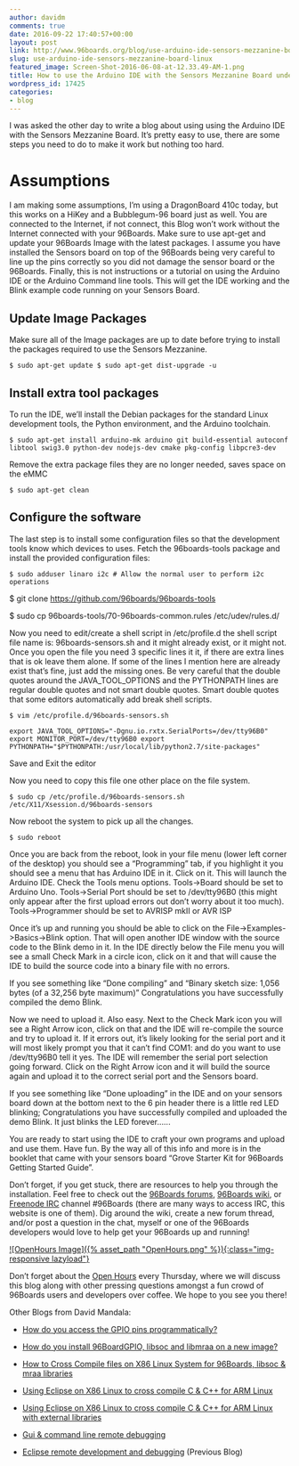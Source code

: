 ```yaml
---
author: davidm
comments: true
date: 2016-09-22 17:40:57+00:00
layout: post
link: http://www.96boards.org/blog/use-arduino-ide-sensors-mezzanine-board-linux/
slug: use-arduino-ide-sensors-mezzanine-board-linux
featured_image: Screen-Shot-2016-06-08-at-12.33.49-AM-1.png
title: How to use the Arduino IDE with the Sensors Mezzanine Board under Linux
wordpress_id: 17425
categories:
- blog
---
```


I was asked the other day to write a blog about using using the Arduino IDE with the Sensors Mezzanine Board. It’s pretty easy to use, there are some steps you need to do to make it work but nothing too hard.


# Assumptions


I am making some assumptions, I’m using a DragonBoard 410c today, but this works on a HiKey and a Bubblegum-96 board just as well. You are connected to the Internet, if not connect, this Blog won’t work without the Internet connected with your 96Boards. Make sure to use apt-get and update your 96Boards Image with the latest packages. I assume you have installed the Sensors board on top of the 96Boards being very careful to line up the pins correctly so you did not damage the sensor board or the 96Boards. Finally, this is not instructions or a tutorial on using the Arduino IDE or the Arduino Command line tools. This will get the IDE working and the Blink example code running on your Sensors Board.


## Update Image Packages


Make sure all of the Image packages are up to date before trying to install the packages required to use the Sensors Mezzanine.

`$ sudo apt-get update
$ sudo apt-get dist-upgrade -u`


## Install extra tool packages


To run the IDE, we’ll install the Debian packages for the standard Linux development tools, the Python environment, and the Arduino toolchain.

`$ sudo apt-get install arduino-mk arduino git build-essential autoconf libtool swig3.0 python-dev nodejs-dev cmake pkg-config libpcre3-dev`

Remove the extra package files they are no longer needed, saves space on the eMMC

`$ sudo apt-get clean`


## Configure the software


The last step is to install some configuration files so that the development tools know which devices to uses. Fetch the 96boards-tools package and install the provided configuration files:

`$ sudo adduser linaro i2c # Allow the normal user to perform i2c operations`

$ git clone https://github.com/96boards/96boards-tools

$ sudo cp 96boards-tools/70-96boards-common.rules /etc/udev/rules.d/

Now you need to edit/create a shell script in /etc/profile.d the shell script file name is: 96boards-sensors.sh and it might already exist, or it might not. Once you open the file you need 3 specific lines it it, if there are extra lines that is ok leave them alone. If some of the lines I mention here are already exist that’s fine, just add the missing ones. Be very careful that the double quotes around the JAVA_TOOL_OPTIONS and the PYTHONPATH lines are regular double quotes and not smart double quotes. Smart double quotes that some editors automatically add break shell scripts.

`$ vim /etc/profile.d/96boards-sensors.sh`

`export JAVA_TOOL_OPTIONS="-Dgnu.io.rxtx.SerialPorts=/dev/tty96B0"
export MONITOR_PORT=/dev/tty96B0
export PYTHONPATH="$PYTHONPATH:/usr/local/lib/python2.7/site-packages"`

Save and Exit the editor

Now you need to copy this file one other place on the file system.

`$ sudo cp /etc/profile.d/96boards-sensors.sh /etc/X11/Xsession.d/96boards-sensors`

Now reboot the system to pick up all the changes.

`$ sudo reboot`

Once you are back from the reboot, look in your file menu (lower left corner of the desktop) you should see a “Programming” tab, if you highlight it you should see a menu that has Arduino IDE in it. Click on it. This will launch the Arduino IDE. Check the Tools menu options. Tools->Board should be set to Arduino Uno. Tools->Serial Port should be set to /dev/tty96B0 (this might only appear after the first upload errors out don’t worry about it too much). Tools->Programmer should be set to AVRISP mkII or AVR ISP

Once it’s up and running you should be able to click on the File->Examples->Basics->Blink option. That will open another IDE window with the source code to the Blink demo in it. In the IDE directly below the File menu you will see a small Check Mark in a circle icon, click on it and that will cause the IDE to build the source code into a binary file with no errors.

If you see something like “Done compiling” and “Binary sketch size: 1,056 bytes (of a 32,256 byte maximum)” Congratulations you have successfully compiled the demo Blink.

Now we need to upload it. Also easy. Next to the Check Mark icon you will see a Right Arrow icon, click on that and the IDE will re-compile the source and try to upload it. If it errors out, it’s likely looking for the serial port and it will most likely prompt you that it can’t find COM1: and do you want to use /dev/tty96B0 tell it yes. The IDE will remember the serial port selection going forward. Click on the Right Arrow icon and it will build the source again and upload it to the correct serial port and the Sensors board.

If you see something like “Done uploading” in the IDE and on your sensors board down at the bottom next to the 6 pin header there is a little red LED blinking; Congratulations you have successfully compiled and uploaded the demo Blink. It just blinks the LED forever…...

You are ready to start using the IDE to craft your own programs and upload and use them. Have fun. By the way all of this info and more is in the booklet that came with your sensors board “Grove Starter Kit for 96Boards Getting Started Guide”.

Don’t forget, if you get stuck, there are resources to help you through the installation. Feel free to check out the [96Boards forums](http://www.96boards.org/forums/), [96Boards wiki](https://github.com/96boards/documentation/), or [Freenode IRC](http://webchat.freenode.net/?channels=%2396boards) channel #96Boards (there are many ways to access IRC, this website is one of them). Dig around the wiki, create a new forum thread, and/or post a question in the chat, myself or one of the 96Boards developers would love to help get your 96Boards up and running!

[![OpenHours Image]({% asset_path "OpenHours.png" %}){:class="img-responsive lazyload"}](http://www.96boards.org/openhours/)

Don’t forget about the [Open Hours](http://www.96boards.org/openhours/) every Thursday, where we will discuss this blog along with other pressing questions amongst a fun crowd of 96Boards users and developers over coffee. We hope to you see you there!

Other Blogs from David Mandala:




  * [How do you access the GPIO pins programmatically?](http://www.96boards.org/blog/access-gpio-pins-programmatically/)


  * [How do you install 96BoardGPIO, libsoc and libmraa on a new image?](http://www.96boards.org/blog/install-96boardgpio-libsoc-libmraa-new-image/)


  * [How to Cross Compile files on X86 Linux System for 96Boards, libsoc & mraa libraries](http://www.96boards.org/blog/cross-compile-files-x86-linux-to-96boards/)


  * [Using Eclipse on X86 Linux to cross compile C & C++ for ARM Linux](http://www.96boards.org/blog/eclipse-x86-linux-cross-compile-arm-linux/)


  * [Using Eclipse on X86 Linux to cross compile C & C++ for ARM Linux with external libraries](http://www.96boards.org/blog/eclipse-x86-linux-cross-compile-arm-linux-external-libraries/)


  * [Gui & command line remote debugging](http://www.96boards.org/blog/gui-command-line-remote-debugging/)


  * [Eclipse remote development and debugging](http://www.96boards.org/blog/eclipse-remote-development-debugging/) (Previous Blog)
